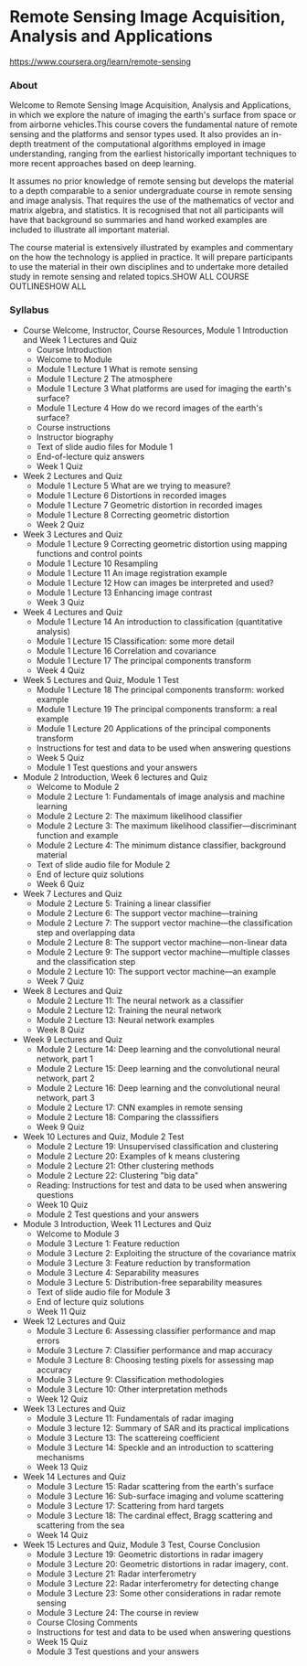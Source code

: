 # Remote Sensing Image Acquisition, Analysis and Applications

https://www.coursera.org/learn/remote-sensing

### About

​Welcome to Remote Sensing Image Acquisition, Analysis and Applications, in which we explore the nature of imaging the earth's surface from space or from airborne vehicles.This course covers the fundamental nature of remote sensing and the platforms and sensor types used.  It also provides an in-depth treatment of the computational algorithms employed in image understanding, ranging from the earliest historically important techniques to more recent approaches based on deep learning.  

It assumes no prior knowledge of remote sensing but develops the material to a depth comparable to a senior undergraduate course in remote sensing and image analysis.  That requires the use of the mathematics of vector and matrix algebra, and statistics.  It is recognised that not all participants will have that background so summaries and hand worked examples are included to illustrate all important material.

The course material is extensively illustrated by examples and commentary on the how the technology is applied in practice.  It will prepare participants to use the material in their own disciplines and to undertake more detailed study in remote sensing and related topics.SHOW ALL COURSE OUTLINESHOW ALL

### Syllabus

- Course Welcome, Instructor, Course Resources, Module 1 Introduction and Week 1 Lectures and Quiz
  - ​Course Introduction
  - Welcome to Module 
  - Module 1 Lecture 1 What is remote sensing
  - Module 1 Lecture 2 The atmosphere
  - Module 1 Lecture 3 What platforms are used for imaging the earth's surface?
  - Module 1 Lecture 4 How do we record images of the earth's surface?
  - Course instructions
  - Instructor biography
  - Text of slide audio files for Module 1
  - End-of-lecture quiz answers
  - Week 1 Quiz
- Week 2 Lectures and Quiz
  - Module 1 Lecture 5 What are we trying to measure?
  - Module 1 Lecture 6 Distortions in recorded images
  - Module 1 Lecture 7 Geometric distortion in recorded images
  - Module 1 Lecture 8 Correcting geometric distortion
  - Week 2 Quiz
- Week 3 Lectures and Quiz
  - Module 1 Lecture 9 Correcting geometric distortion using mapping functions and control points
  - Module 1 Lecture 10 Resampling
  - Module 1 Lecture 11 An image registration example
  - Module 1 Lecture 12 How can images be interpreted and used?
  - Module 1 Lecture 13 Enhancing image contrast
  - Week 3 Quiz
- Week 4 Lectures and Quiz
  - Module 1 Lecture 14 An introduction to classification (quantitative analysis)
  - Module 1 Lecture 15 Classification: some more detail
  - Module 1 Lecture 16 Correlation and covariance
  - Module 1 Lecture 17 The principal components transform
  - Week 4 Quiz
- Week 5 Lectures and Quiz, Module 1 Test
  - Module 1 Lecture 18 The principal components transform: worked example
  - Module 1 Lecture 19 The principal components transform: a real example
  - Module 1 Lecture 20 Applications of the principal components transform
  - Instructions for test and data to be used when answering questions
  - Week 5 Quiz
  - Module 1 Test questions and your answers
- Module 2 Introduction, Week 6 lectures and Quiz
  - Welcome to Module 2
  - Module 2 Lecture 1: Fundamentals of image analysis and machine learning
  - Module 2 Lecture 2: The maximum likelihood classifier
  - Module 2 Lecture 3: The maximum likelihood classifier—discriminant function and example
  - Module 2 Lecture 4: The minimum distance classifier, background material
  - Text of slide audio file for Module 2
  - End of lecture quiz solutions
  - Week 6 Quiz
- Week 7 Lectures and Quiz
  - Module 2 Lecture 5: Training a linear classifier
  - Module 2 Lecture 6: The support vector machine—training
  - Module 2 Lecture 7: The support vector machine—the classification step and overlapping data
  - Module 2 Lecture 8: The support vector machine—non-linear data
  - Module 2 Lecture 9: The support vector machine—multiple classes and the classification step
  - Module 2 Lecture 10: The support vector machine—an example
  - Week 7 Quiz
- Week 8 Lectures and Quiz
  - Module 2 Lecture 11: The neural network as a classifier
  - Module 2 Lecture 12: Training the neural network 
  - Module 2 Lecture 13: Neural network examples
  - Week 8 Quiz
- Week 9 Lectures and Quiz
  - Module 2 Lecture 14: Deep learning and the convolutional neural network, part 1
  - Module 2 Lecture 15: Deep learning and the convolutional neural network, part 2
  - Module 2 Lecture 16: Deep learning and the convolutional neural network, part 3
  - Module 2 Lecture 17: CNN examples in remote sensing
  - Module 2 Lecture 18: Comparing the classsifiers
  - Week 9 Quiz
- Week 10 Lectures and Quiz, Module 2 Test
  - Module 2 Lecture 19: Unsupervised classification and clustering
  - Module 2 Lecture 20: Examples of k means clustering
  - Module 2 Lecture 21: Other clustering methods
  - Module 2 Lecture 22: Clustering "big data"
  - Reading: Instructions for test and data to be used when answering questions
  - Week 10 Quiz
  - Module 2 Test questions and your answers
- Module 3 Introduction, Week 11 Lectures and Quiz
  - Welcome to Module 3
  - Module 3 Lecture 1: Feature reduction
  - Module 3 Lecture 2: Exploiting the structure of the covariance matrix
  - Module 3 Lecture 3: Feature reduction by transformation
  - Module 3 Lecture 4: Separability measures
  - Module 3 Lecture 5: Distribution-free separability measures
  - Text of slide audio file for Module 3
  - End of lecture quiz solutions
  - Week 11 Quiz
- Week 12 Lectures and Quiz
  - Module 3 Lecture 6:  Assessing classifier performance and map errors
  - Module 3 Lecture 7: Classifier performance and map accuracy
  - Module 3 Lecture 8: Choosing testing pixels for assessing map accuracy
  - Module 3 Lecture 9: Classification methodologies
  - Module 3 Lecture 10: Other interpretation methods
  - Week 12 Quiz
- Week 13 Lectures and Quiz
  - Module 3 Lecture 11: Fundamentals of radar imaging
  - Module 3 lecture 12: Summary of SAR and its practical implications
  - Module 3 Lecture 13: The scattereing coefficient
  - Module 3 Lecture 14: Speckle and an introduction to scattering mechanisms
  - Week 13 Quiz
- Week 14 Lectures and Quiz
  - Module 3 Lecture 15: Radar scattering from the earth's surface
  - Module 3 Lecture 16: Sub-surface imaging and volume scattering
  - Module 3 Lecture 17: Scattering from hard targets
  - Module 3 Lecture 18: The cardinal effect, Bragg scattering and scattering from the sea
  - Week 14 Quiz
- Week 15 Lectures and Quiz, Module 3 Test, Course Conclusion
  - Module 3 Lecture 19: Geometric distortions in radar imagery
  - Module 3 Lecture 20: Geometric distortions in radar imagery, cont.
  - Module 3 Lecture 21: Radar interferometry
  - Module 3 Lecture 22: Radar interferometry for detecting change
  - Module 3 Lecture 23: Some other considerations in radar remote sensing
  - Module 3 Lecture 24: The course in review
  - Course Closing Comments
  - Instructions for test and data to be used when answering questions
  - Week 15 Quiz
  - Module 3 Test questions and your answers
